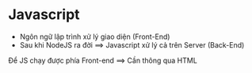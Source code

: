 # Javascript

- Ngôn ngữ lập trình xử lý giao diện (Front-End)
- Sau khi NodeJS ra đời ==> Javascript xử lý cả trên Server (Back-End)

Để JS chạy được phía Front-end ==> Cần thông qua HTML

